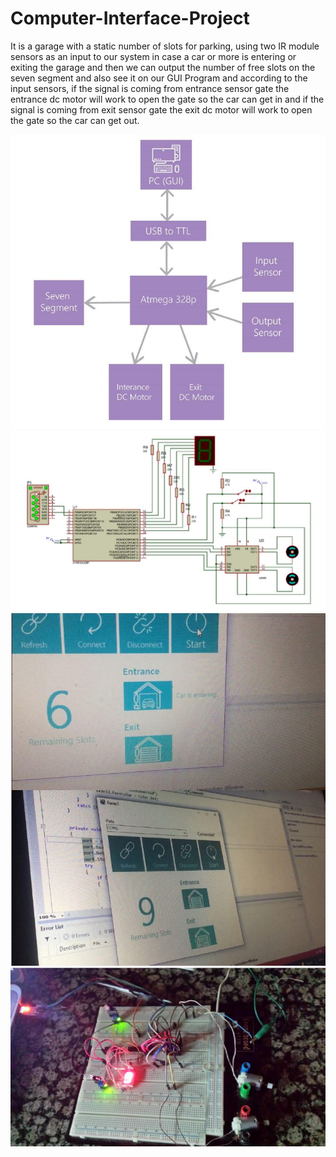 # Computer-Interface-Project
It is a garage with a static number of slots for parking, using two IR module sensors as an input to our system in case a car or more is entering or exiting the garage and then we can output the number of free slots on the seven segment and also see it on our GUI Program and according to the input sensors, if the signal is coming from entrance sensor gate the entrance dc motor will work to open the gate so the car can get in and if the signal is coming from exit sensor gate the exit dc motor will work to open the gate so the car can get out.

![Block Diagram](https://github.com/Jekso/Computer-Interface-Project/blob/master/images/1.JPG)
![Hardware Circuit](https://github.com/Jekso/Computer-Interface-Project/blob/master/images/2.JPG)
![GUI](https://github.com/Jekso/Computer-Interface-Project/blob/master/images/3.JPG)
![Hardware](https://github.com/Jekso/Computer-Interface-Project/blob/master/images/4.JPG)
